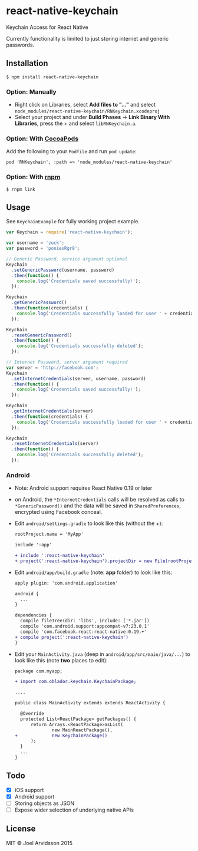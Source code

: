 # react-native-keychain
Keychain Access for React Native

Currently functionality is limited to just storing internet and generic passwords. 

## Installation

`$ npm install react-native-keychain`

### Option: Manually

* Right click on Libraries, select **Add files to "…"** and select `node_modules/react-native-keychain/RNKeychain.xcodeproj`
* Select your project and under **Build Phases** -> **Link Binary With Libraries**, press the + and select `libRNKeychain.a`.

### Option: With [CocoaPods](https://cocoapods.org/)

Add the following to your `Podfile` and run `pod update`:

```
pod 'RNKeychain', :path => 'node_modules/react-native-keychain'
```

### Option: With [rnpm](https://github.com/rnpm/rnpm)

`$ rnpm link`

## Usage

See `KeychainExample` for fully working project example.

```js
var Keychain = require('react-native-keychain');

var username = 'zuck';
var password = 'poniesRgr8';

// Generic Password, service argument optional
Keychain
  .setGenericPassword(username, password)
  .then(function() {
    console.log('Credentials saved successfully!');
  });

Keychain
  .getGenericPassword()
  .then(function(credentials) {
    console.log('Credentials successfully loaded for user ' + credentials.username);
  });

Keychain
  .resetGenericPassword()
  .then(function() {
    console.log('Credentials successfully deleted');
  });

// Internet Password, server argument required
var server = 'http://facebook.com';
Keychain
  .setInternetCredentials(server, username, password)
  .then(function() {
    console.log('Credentials saved successfully!');
  });

Keychain
  .getInternetCredentials(server)
  .then(function(credentials) {
    console.log('Credentials successfully loaded for user ' + credentials.username);
  });

Keychain
  .resetInternetCredentials(server)
  .then(function() {
    console.log('Credentials successfully deleted');
  });

```

### Android

* Note: Android support requires React Native 0.19 or later
* on Android, the `*InternetCredentials` calls will be resolved as calls to `*GenericPassword()` and the data will be saved in `SharedPreferences`, encrypted using Facebook conceal.

* Edit `android/settings.gradle` to look like this (without the +):

  ```diff
  rootProject.name = 'MyApp'

  include ':app'

  + include ':react-native-keychain'
  + project(':react-native-keychain').projectDir = new File(rootProject.projectDir, '../node_modules/react-native-keychain/android')
  ```

* Edit `android/app/build.gradle` (note: **app** folder) to look like this: 

  ```diff
  apply plugin: 'com.android.application'

  android {
    ...
  }

  dependencies {
    compile fileTree(dir: 'libs', include: ['*.jar'])
    compile 'com.android.support:appcompat-v7:23.0.1'
    compile 'com.facebook.react:react-native:0.19.+'
  + compile project(':react-native-keychain')
  }
  ```

* Edit your `MainActivity.java` (deep in `android/app/src/main/java/...`) to look like this (note **two** places to edit):

  ```diff
  package com.myapp;

  + import com.oblador.keychain.KeychainPackage;

  ....

  public class MainActivity extends extends ReactActivity {

    @Override
    protected List<ReactPackage> getPackages() {
        return Arrays.<ReactPackage>asList(
                new MainReactPackage(),
  +             new KeychainPackage()
        );
    }
    ...
  }
  ```

## Todo

- [x] iOS support
- [x] Android support
- [ ] Storing objects as JSON
- [ ] Expose wider selection of underlying native APIs

## License
MIT © Joel Arvidsson 2015

